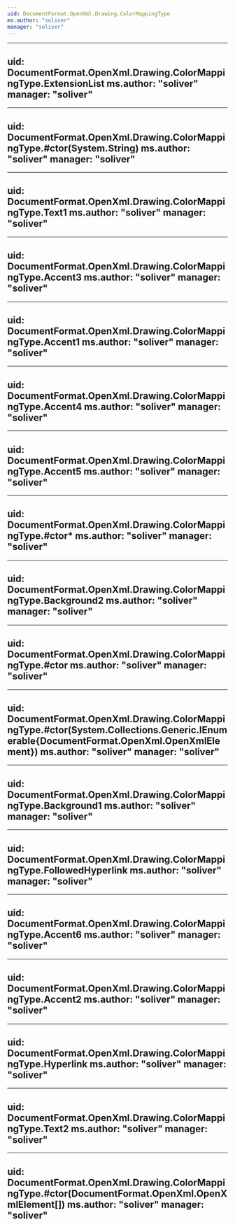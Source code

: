 ```yaml
---
uid: DocumentFormat.OpenXml.Drawing.ColorMappingType
ms.author: "soliver"
manager: "soliver"
---
```


---
uid: DocumentFormat.OpenXml.Drawing.ColorMappingType.ExtensionList
ms.author: "soliver"
manager: "soliver"
---

---
uid: DocumentFormat.OpenXml.Drawing.ColorMappingType.#ctor(System.String)
ms.author: "soliver"
manager: "soliver"
---

---
uid: DocumentFormat.OpenXml.Drawing.ColorMappingType.Text1
ms.author: "soliver"
manager: "soliver"
---

---
uid: DocumentFormat.OpenXml.Drawing.ColorMappingType.Accent3
ms.author: "soliver"
manager: "soliver"
---

---
uid: DocumentFormat.OpenXml.Drawing.ColorMappingType.Accent1
ms.author: "soliver"
manager: "soliver"
---

---
uid: DocumentFormat.OpenXml.Drawing.ColorMappingType.Accent4
ms.author: "soliver"
manager: "soliver"
---

---
uid: DocumentFormat.OpenXml.Drawing.ColorMappingType.Accent5
ms.author: "soliver"
manager: "soliver"
---

---
uid: DocumentFormat.OpenXml.Drawing.ColorMappingType.#ctor*
ms.author: "soliver"
manager: "soliver"
---

---
uid: DocumentFormat.OpenXml.Drawing.ColorMappingType.Background2
ms.author: "soliver"
manager: "soliver"
---

---
uid: DocumentFormat.OpenXml.Drawing.ColorMappingType.#ctor
ms.author: "soliver"
manager: "soliver"
---

---
uid: DocumentFormat.OpenXml.Drawing.ColorMappingType.#ctor(System.Collections.Generic.IEnumerable{DocumentFormat.OpenXml.OpenXmlElement})
ms.author: "soliver"
manager: "soliver"
---

---
uid: DocumentFormat.OpenXml.Drawing.ColorMappingType.Background1
ms.author: "soliver"
manager: "soliver"
---

---
uid: DocumentFormat.OpenXml.Drawing.ColorMappingType.FollowedHyperlink
ms.author: "soliver"
manager: "soliver"
---

---
uid: DocumentFormat.OpenXml.Drawing.ColorMappingType.Accent6
ms.author: "soliver"
manager: "soliver"
---

---
uid: DocumentFormat.OpenXml.Drawing.ColorMappingType.Accent2
ms.author: "soliver"
manager: "soliver"
---

---
uid: DocumentFormat.OpenXml.Drawing.ColorMappingType.Hyperlink
ms.author: "soliver"
manager: "soliver"
---

---
uid: DocumentFormat.OpenXml.Drawing.ColorMappingType.Text2
ms.author: "soliver"
manager: "soliver"
---

---
uid: DocumentFormat.OpenXml.Drawing.ColorMappingType.#ctor(DocumentFormat.OpenXml.OpenXmlElement[])
ms.author: "soliver"
manager: "soliver"
---
